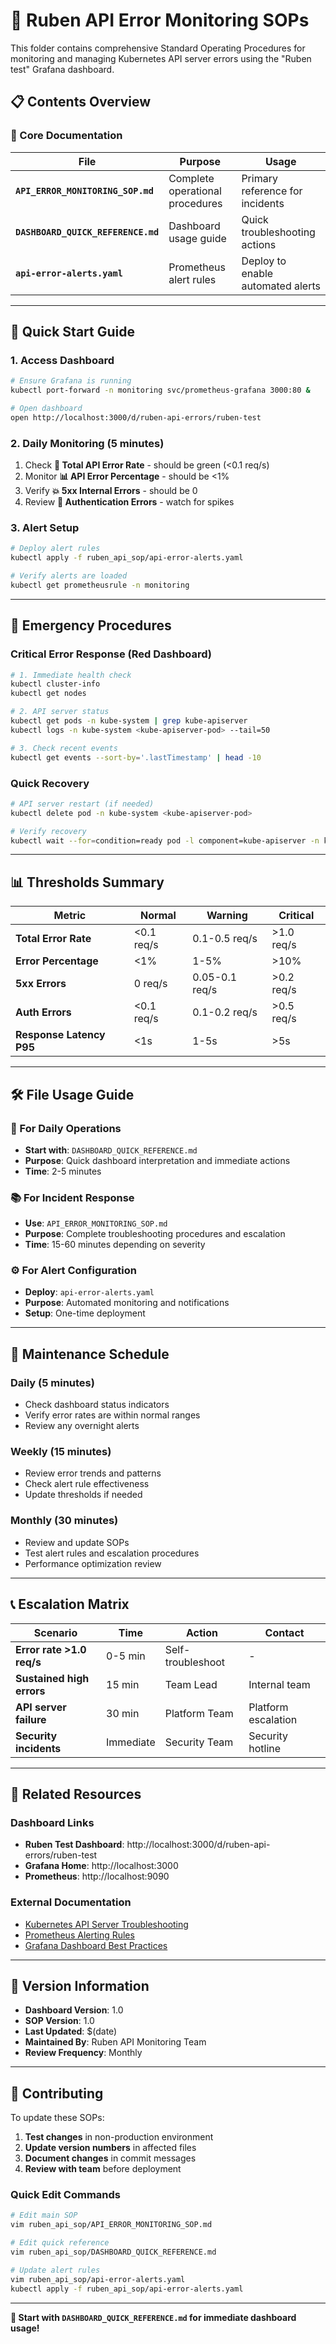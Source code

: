# 📁 Ruben API Error Monitoring SOPs

This folder contains comprehensive Standard Operating Procedures for monitoring and managing Kubernetes API server errors using the "Ruben test" Grafana dashboard.

## 📋 **Contents Overview**

### **📖 Core Documentation**

| File | Purpose | Usage |
|------|---------|-------|
| **`API_ERROR_MONITORING_SOP.md`** | Complete operational procedures | Primary reference for incidents |
| **`DASHBOARD_QUICK_REFERENCE.md`** | Dashboard usage guide | Quick troubleshooting actions |
| **`api-error-alerts.yaml`** | Prometheus alert rules | Deploy to enable automated alerts |

---

## 🎯 **Quick Start Guide**

### **1. Access Dashboard**
```bash
# Ensure Grafana is running
kubectl port-forward -n monitoring svc/prometheus-grafana 3000:80 &

# Open dashboard
open http://localhost:3000/d/ruben-api-errors/ruben-test
```

### **2. Daily Monitoring (5 minutes)**
1. Check **🚨 Total API Error Rate** - should be green (<0.1 req/s)
2. Monitor **📊 API Error Percentage** - should be <1%
3. Verify **💥 5xx Internal Errors** - should be 0
4. Review **🔐 Authentication Errors** - watch for spikes

### **3. Alert Setup**
```bash
# Deploy alert rules
kubectl apply -f ruben_api_sop/api-error-alerts.yaml

# Verify alerts are loaded
kubectl get prometheusrule -n monitoring
```

---

## 🚨 **Emergency Procedures**

### **Critical Error Response (Red Dashboard)**
```bash
# 1. Immediate health check
kubectl cluster-info
kubectl get nodes

# 2. API server status  
kubectl get pods -n kube-system | grep kube-apiserver
kubectl logs -n kube-system <kube-apiserver-pod> --tail=50

# 3. Check recent events
kubectl get events --sort-by='.lastTimestamp' | head -10
```

### **Quick Recovery**
```bash
# API server restart (if needed)
kubectl delete pod -n kube-system <kube-apiserver-pod>

# Verify recovery
kubectl wait --for=condition=ready pod -l component=kube-apiserver -n kube-system
```

---

## 📊 **Thresholds Summary**

| Metric | Normal | Warning | Critical |
|--------|---------|---------|----------|
| **Total Error Rate** | <0.1 req/s | 0.1-0.5 req/s | >1.0 req/s |
| **Error Percentage** | <1% | 1-5% | >10% |
| **5xx Errors** | 0 req/s | 0.05-0.1 req/s | >0.2 req/s |
| **Auth Errors** | <0.1 req/s | 0.1-0.2 req/s | >0.5 req/s |
| **Response Latency P95** | <1s | 1-5s | >5s |

---

## 🛠️ **File Usage Guide**

### **📘 For Daily Operations**
- **Start with**: `DASHBOARD_QUICK_REFERENCE.md`
- **Purpose**: Quick dashboard interpretation and immediate actions
- **Time**: 2-5 minutes

### **📚 For Incident Response**
- **Use**: `API_ERROR_MONITORING_SOP.md`
- **Purpose**: Complete troubleshooting procedures and escalation
- **Time**: 15-60 minutes depending on severity

### **⚙️ For Alert Configuration**
- **Deploy**: `api-error-alerts.yaml`
- **Purpose**: Automated monitoring and notifications
- **Setup**: One-time deployment

---

## 🔄 **Maintenance Schedule**

### **Daily (5 minutes)**
- Check dashboard status indicators
- Verify error rates are within normal ranges
- Review any overnight alerts

### **Weekly (15 minutes)**  
- Review error trends and patterns
- Check alert rule effectiveness
- Update thresholds if needed

### **Monthly (30 minutes)**
- Review and update SOPs
- Test alert rules and escalation procedures
- Performance optimization review

---

## 📞 **Escalation Matrix**

| Scenario | Time | Action | Contact |
|----------|------|---------|---------|
| **Error rate >1.0 req/s** | 0-5 min | Self-troubleshoot | - |
| **Sustained high errors** | 15 min | Team Lead | Internal team |
| **API server failure** | 30 min | Platform Team | Platform escalation |
| **Security incidents** | Immediate | Security Team | Security hotline |

---

## 🔗 **Related Resources**

### **Dashboard Links**
- **Ruben Test Dashboard**: http://localhost:3000/d/ruben-api-errors/ruben-test
- **Grafana Home**: http://localhost:3000
- **Prometheus**: http://localhost:9090

### **External Documentation**
- [Kubernetes API Server Troubleshooting](https://kubernetes.io/docs/tasks/debug-application-cluster/debug-cluster/)
- [Prometheus Alerting Rules](https://prometheus.io/docs/prometheus/latest/configuration/alerting_rules/)
- [Grafana Dashboard Best Practices](https://grafana.com/docs/grafana/latest/best-practices/)

---

## 📝 **Version Information**

- **Dashboard Version**: 1.0
- **SOP Version**: 1.0
- **Last Updated**: $(date)
- **Maintained By**: Ruben API Monitoring Team
- **Review Frequency**: Monthly

---

## 🤝 **Contributing**

To update these SOPs:

1. **Test changes** in non-production environment
2. **Update version numbers** in affected files
3. **Document changes** in commit messages
4. **Review with team** before deployment

### **Quick Edit Commands**
```bash
# Edit main SOP
vim ruben_api_sop/API_ERROR_MONITORING_SOP.md

# Edit quick reference
vim ruben_api_sop/DASHBOARD_QUICK_REFERENCE.md

# Update alert rules
vim ruben_api_sop/api-error-alerts.yaml
kubectl apply -f ruben_api_sop/api-error-alerts.yaml
```

---

**📖 Start with `DASHBOARD_QUICK_REFERENCE.md` for immediate dashboard usage!** 